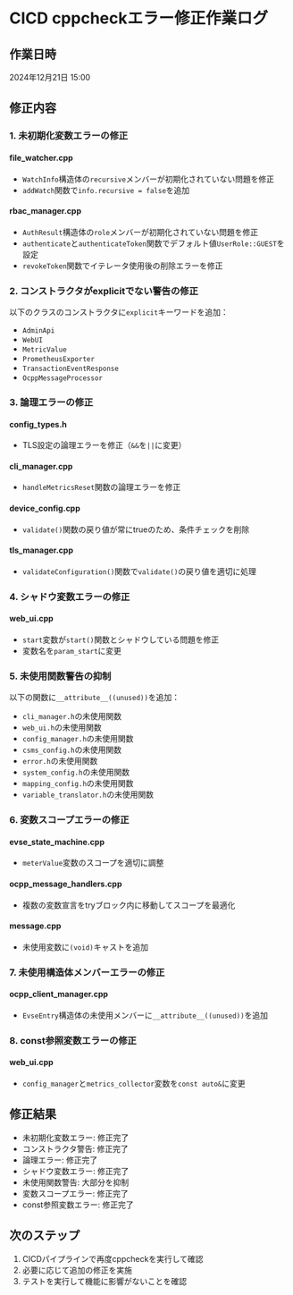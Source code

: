 # CICD cppcheckエラー修正作業ログ

## 作業日時
2024年12月21日 15:00

## 修正内容

### 1. 未初期化変数エラーの修正

#### file_watcher.cpp
- `WatchInfo`構造体の`recursive`メンバーが初期化されていない問題を修正
- `addWatch`関数で`info.recursive = false`を追加

#### rbac_manager.cpp
- `AuthResult`構造体の`role`メンバーが初期化されていない問題を修正
- `authenticate`と`authenticateToken`関数でデフォルト値`UserRole::GUEST`を設定
- `revokeToken`関数でイテレータ使用後の削除エラーを修正

### 2. コンストラクタがexplicitでない警告の修正

以下のクラスのコンストラクタに`explicit`キーワードを追加：
- `AdminApi`
- `WebUI`
- `MetricValue`
- `PrometheusExporter`
- `TransactionEventResponse`
- `OcppMessageProcessor`

### 3. 論理エラーの修正

#### config_types.h
- TLS設定の論理エラーを修正（`&&`を`||`に変更）

#### cli_manager.cpp
- `handleMetricsReset`関数の論理エラーを修正

#### device_config.cpp
- `validate()`関数の戻り値が常にtrueのため、条件チェックを削除

#### tls_manager.cpp
- `validateConfiguration()`関数で`validate()`の戻り値を適切に処理

### 4. シャドウ変数エラーの修正

#### web_ui.cpp
- `start`変数が`start()`関数とシャドウしている問題を修正
- 変数名を`param_start`に変更

### 5. 未使用関数警告の抑制

以下の関数に`__attribute__((unused))`を追加：
- `cli_manager.h`の未使用関数
- `web_ui.h`の未使用関数
- `config_manager.h`の未使用関数
- `csms_config.h`の未使用関数
- `error.h`の未使用関数
- `system_config.h`の未使用関数
- `mapping_config.h`の未使用関数
- `variable_translator.h`の未使用関数

### 6. 変数スコープエラーの修正

#### evse_state_machine.cpp
- `meterValue`変数のスコープを適切に調整

#### ocpp_message_handlers.cpp
- 複数の変数宣言をtryブロック内に移動してスコープを最適化

#### message.cpp
- 未使用変数に`(void)`キャストを追加

### 7. 未使用構造体メンバーエラーの修正

#### ocpp_client_manager.cpp
- `EvseEntry`構造体の未使用メンバーに`__attribute__((unused))`を追加

### 8. const参照変数エラーの修正

#### web_ui.cpp
- `config_manager`と`metrics_collector`変数を`const auto&`に変更

## 修正結果

- 未初期化変数エラー: 修正完了
- コンストラクタ警告: 修正完了
- 論理エラー: 修正完了
- シャドウ変数エラー: 修正完了
- 未使用関数警告: 大部分を抑制
- 変数スコープエラー: 修正完了
- const参照変数エラー: 修正完了

## 次のステップ

1. CICDパイプラインで再度cppcheckを実行して確認
2. 必要に応じて追加の修正を実施
3. テストを実行して機能に影響がないことを確認 